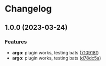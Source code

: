 # Changelog

## 1.0.0 (2023-03-24)


### Features

* **argo:** plugin works, testing bats ([710918f](https://www.github.com/bossjones/asdf-argo-workflows/commit/710918fe17b23790171689d7fb8286387ddb3df8))
* **argo:** plugin works, testing bats ([d78dc5a](https://www.github.com/bossjones/asdf-argo-workflows/commit/d78dc5aaaf0d20c5e6f020495182d05da25d8e76))
